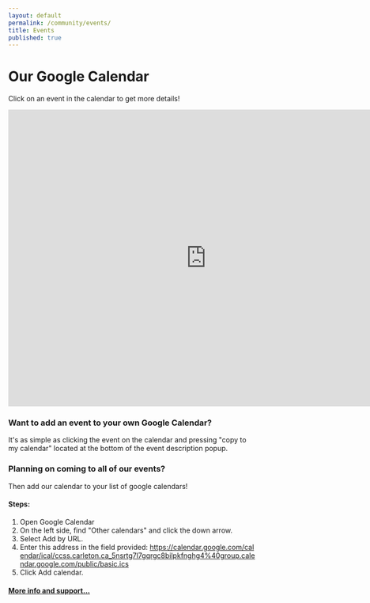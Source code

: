 ```yaml
---
layout: default
permalink: /community/events/
title: Events
published: true
---
```

<!-- Calendar Styles -->
<link src="https://cdnjs.cloudflare.com/ajax/libs/fullcalendar/3.1.0/fullcalendar.css"></link>
<link src="https://cdnjs.cloudflare.com/ajax/libs/fullcalendar/3.1.0/fullcalendar.print.css"></link>

<!--Calendar View-->
<div class='content-wrap'>
    <h1>Our Google Calendar</h1>
    <p>Click on an event in the calendar to get more details!</p>
	<iframe class='google-calender centered' src="https://calendar.google.com/calendar/embed?src=ccss.carleton.ca_5nsrtg7l7gqrgc8bilpkfnghg4@group.calendar.google.com&ctz=America/Toronto" style="border: 0" width="800" height="600" frameborder="0" scrolling="no"></iframe>
    <h3>Want to add an event to your own Google Calendar?</h3>
    <p>It's as simple as clicking the event on the calendar and pressing "copy to my calendar" located at the bottom of the event description popup.</p>
    <h3>Planning on coming to all of our events?</h3>
    <p>Then add our calendar to your list of google calendars!</p>
    <h4>Steps:</h4>
    <ul style="list-style-type:decimal;">
        <li>Open Google Calendar</li>
        <li>On the left side, find "Other calendars" and click the down arrow.</li>
        <li>Select Add by URL.</li>
        <li>Enter this address in the field provided:
        <a style="word-break: break-all;" target="_blank" href="https://calendar.google.com/calendar/ical/ccss.carleton.ca_5nsrtg7l7gqrgc8bilpkfnghg4%40group.calendar.google.com/public/basic.ics"> https://calendar.google.com/calendar/ical/ccss.carleton.ca_5nsrtg7l7gqrgc8bilpkfnghg4%40group.calendar.google.com/public/basic.ics</a></li>
        <li>Click Add calendar.</li>
    </ul>
    <h4><a href='https://support.google.com/calendar/answer/37100?co=GENIE.Platform%3DDesktop&hl=en' target="_blank">More info and support...</a></h4>
</div>

<!--Calendar JS -->
<script src="https://cdnjs.cloudflare.com/ajax/libs/moment.js/2.17.1/moment.min.js"></script>
<script src="https://cdnjs.cloudflare.com/ajax/libs/moment.js/2.17.1/moment-with-locales.js"></script>
<script src="https://cdnjs.cloudflare.com/ajax/libs/fullcalendar/3.1.0/fullcalendar.min.js"></script>
<script src="{{ site.baseurl }}/js/format-google-calendar.min.js"></script>
<script src="{{ site.baseurl }}/js/calendar.js"></script>
